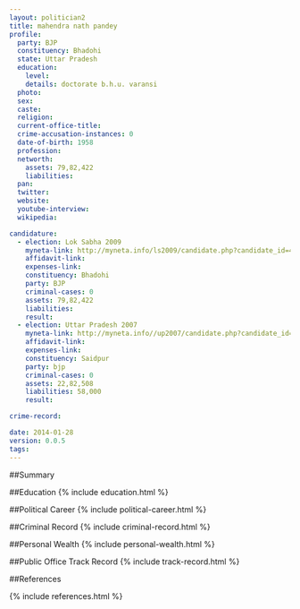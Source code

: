 ```yaml
---
layout: politician2
title: mahendra nath pandey
profile: 
  party: BJP
  constituency: Bhadohi
  state: Uttar Pradesh
  education: 
    level: 
    details: doctorate b.h.u. varansi
  photo: 
  sex: 
  caste: 
  religion: 
  current-office-title: 
  crime-accusation-instances: 0
  date-of-birth: 1958
  profession: 
  networth: 
    assets: 79,82,422
    liabilities: 
  pan: 
  twitter: 
  website: 
  youtube-interview: 
  wikipedia: 

candidature: 
  - election: Lok Sabha 2009
    myneta-link: http://myneta.info/ls2009/candidate.php?candidate_id=4151
    affidavit-link: 
    expenses-link: 
    constituency: Bhadohi 
    party: BJP
    criminal-cases: 0
    assets: 79,82,422
    liabilities: 
    result:  
  - election: Uttar Pradesh 2007
    myneta-link: http://myneta.info//up2007/candidate.php?candidate_id=434
    affidavit-link: 
    expenses-link: 
    constituency: Saidpur 
    party: bjp
    criminal-cases: 0
    assets: 22,82,508
    liabilities: 58,000
    result:  

crime-record: 

date: 2014-01-28
version: 0.0.5
tags: 
---
```

##Summary


##Education
{% include education.html %}


##Political Career
{% include political-career.html %}


##Criminal Record
{% include criminal-record.html %}


##Personal Wealth
{% include personal-wealth.html %}


##Public Office Track Record
{% include track-record.html %}


##References


{% include references.html %}